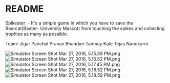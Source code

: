 # README #

Spikester: - It's a simple game in which you have to save the Bearcat(Baxter- University Mascot) from touching the spikes and collecting trophies as many as possible. 

Team:
Jigar Panchal
Pranav Bhandari
Tanmay Kale
Tejas Nandkarni

![Simulator Screen Shot Mar 27, 2016, 5.15.39 PM.png](https://bitbucket.org/repo/6G8a8E/images/975155430-Simulator%20Screen%20Shot%20Mar%2027,%202016,%205.15.39%20PM.png)![Simulator Screen Shot Mar 27, 2016, 5.16.52 PM.png](https://bitbucket.org/repo/6G8a8E/images/3918398875-Simulator%20Screen%20Shot%20Mar%2027,%202016,%205.16.52%20PM.png)![Simulator Screen Shot Mar 27, 2016, 5.17.45 PM.png](https://bitbucket.org/repo/6G8a8E/images/994734837-Simulator%20Screen%20Shot%20Mar%2027,%202016,%205.17.45%20PM.png)![Simulator Screen Shot Mar 27, 2016, 5.18.52 PM.png](https://bitbucket.org/repo/6G8a8E/images/3199296531-Simulator%20Screen%20Shot%20Mar%2027,%202016,%205.18.52%20PM.png)![Simulator Screen Shot Mar 27, 2016, 5.18.59 PM.png](https://bitbucket.org/repo/6G8a8E/images/2687618592-Simulator%20Screen%20Shot%20Mar%2027,%202016,%205.18.59%20PM.png)